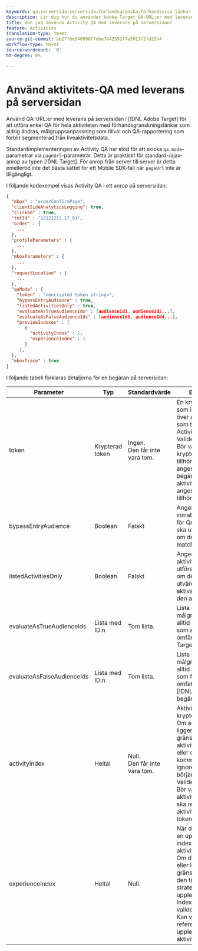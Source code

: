 ```yaml
---
keywords: qa;serversida;serversida;förhandsgranska;förhandsvisa länkar
description: Lär dig hur du använder Adobe Target QA-URL:er med leverans på serversidan för att utföra enkel QA-analys från början till slut med förhandsgranskningslänkar som aldrig ändras, målgruppsanpassning som tillval och QA-rapportering som förblir segmenterad från liveaktivitetsdata.
title: Kan jag använda Activity QA med leverans på serversidan?
feature: Activities
translation-type: tm+mt
source-git-commit: bb27f6e540998f7dbe7642551f7a5013f2fd25b4
workflow-type: tm+mt
source-wordcount: '0'
ht-degree: 0%

---
```



# Använd aktivitets-QA med leverans på serversidan

Använd QA-URL:er med leverans på serversidan i [!DNL Adobe Target] för att utföra enkel QA för hela aktiviteten med förhandsgranskningslänkar som aldrig ändras, målgruppsanpassning som tillval och QA-rapportering som förblir segmenterad från liveaktivitetsdata.

Standardimplementeringen av Activity QA har stöd för att skicka `qa_mode`-parametrar via `pageUrl`-parametrar. Detta är praktiskt för standard-/ajax-anrop av typen [!DNL Target]. För anrop från server till server är detta emellertid inte det bästa sättet för ett Mobile SDK-fall när `pageUrl` inte är tillgängligt.

I följande kodexempel visas Activity QA i ett anrop på serversidan:

```json
{
  "mbox" : "orderConfirmPage",
  "clientSideAnalyticsLogging": true,
  "clicked" : true,
  "tntId" : "12121212.17_01",
  "order" : {
    ...
  },
  "profileParameters" : {
    ...
  },
  "mboxParameters" : {
    ...
  },
  "requestLocation" : {
    ...
  },
  "qaMode" : {
    "token" : "<encrypted token string>",
    "bypassEntryAudience" : true,
    "listedActivitiesOnly" : true,
    "evaluateAsTrueAudienceIds" : [audienceId1, audienceId2...],
    "evaluateAsFalseAudienceIds" : [audienceId3, audienceId4...],
    "previewIndexes" : [
       {
         "activityIndex" : 1,
         "experienceIndex" : 1
       }
     ],
  },
  "mboxTrace" : true
}
```

I följande tabell förklaras detaljerna för en begäran på serversidan:

| Parameter | Typ | Standardvärde | Beskrivning |
|--- |--- |--- |--- |
| token | Krypterad token | Ingen.<br>Den får inte vara tom. | En krypterad entitet som innehåller listan över aktivitets-ID:n som tillåts att köras i Activity QA.<br>Valideringsregler: Bör vara en krypterad token som tillhör klienten som anges i  [!DNL Target] begäran. Alla aktiviteter som anges i token ska tillhöra klienten. |
| bypassEntryAudience | Boolean | Falskt | Anger om inmatningsstegsmål för QA-aktiviteter ska utvärderas eller om de ska anses matcha. |
| listedActivitiesOnly | Boolean | Falskt | Anger om QA-aktiviteter ska utföras separat eller om de ska utvärderas som aktiva aktiviteter för den aktuella miljön. |
| evaluateAsTrueAudienceIds | Lista med ID:n | Tom lista. | Lista med målgrupps-ID:n som alltid ska utvärderas som sanna i omfånget för [!DNL Target]-begäran. |
| evaluateAsFalseAudienceIds | Lista med ID:n | Tom lista. | Lista med målgrupps-ID:n som alltid ska utvärderas som falska i omfattningen av [!DNL Target]-begäran. |
| activityIndex | Heltal | Null.<br>Den får inte vara tom. | Aktivitetsindex i den krypterade token. Om activityIndex ligger utanför gränserna för aktiviteten i token eller om null, kommer det att ignoreras. Indexet börjar med 1.<br>Valideringsregler: Bör vara minst ett aktivitetsindex och ska referera till en aktivitet som anges i token. |
| experienceIndex | Heltal | Null. | När det anges väljs en upplevelse per index i aktivitetsdefinitionen. Om den inte anges eller ligger utanför gränserna återgår den till aktivitetens strategi för upplevelseväljare. Index börjar med 1 valideringsregler: Kan vara null eller referera till en upplevelse i aktiviteten. |
